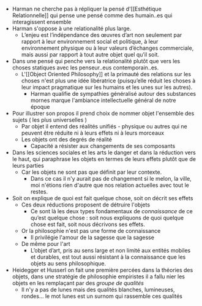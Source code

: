 - Harman ne cherche pas à répliquer la pensé d'[[Esthétique Relationnelle]] qui pense une pensé comme des humain..es qui interagissent ensemble
- Harman s'oppose à une relationalité plus large.
	- L’enjeu est l’indépendance des œuvres d’art non seulement par rapport à leur environnement social et politique, à leur environnement physique ou à leur valeurs d’échanges commerciale, mais aussi par rapport à tout autre objet quel qu’il soit.
- Dans une pensé qui penche vers la relationalité plutôt que vers les choses statiques avec les penseur..eus contemporain..es.
	- L'[[Object Oriented Philosophy]] et la primauté des relations sur les choses n'est plus une idée libératrice (puisqu’elle réduit les choses à leur impact pragmatique sur les humains et les unes sur les autres).
		- Harman qualifie de sympathies généralisé autour des substances mornes marque l'ambiance intellectuelle général de notre époque
- Pour illustrer son propos il prend choix de nommer objet l'ensemble des sujets ( les plus universelles )
	- Par objet il entend des réalités unifiés - physique ou autres qui ne peuvent être réduite ni à leurs effets ni à leurs morceaux
	- Les objets ont des degrés de réalité
		- Capacité a résister aux changements de ses composants
- Dans les sciences sociales et les arts le danger et dans la réduction vers le haut, qui paraphrase les objets en termes de leurs effets plutôt que de leurs parties
	- Car les objets ne sont pas que définit par leur contexte.
		- Dans ce cas il n'y aurait pas de changement si le melon, la ville, moi n'étions rien d'autre que nos relation actuelles avec tout le restes.
- Soit on explique de quoi est fait quelque chose, soit on décrit ses effets
	- Ces deux réductions proposent de détruire l'objets
		- Ce sont là les deux types fondamentaux de *connaissance* de ce qu’est quelque chose : soit nous expliquons de quoi quelque chose est fait, soit nous décrivons ses effets.
	- Or la philosophie n'est pas une forme de connaissance
		- Il privilégie l'amour de la sagesse que la sagesse
	- De même pour l'art
		- L’objet d’art, pris au sens large et non limité aux entités mobiles et durables, est tout aussi résistant à la connaissance que les objets au sens philosophique.
- Heidegger et Husserl on fait une première percées dans la théories des objets, dans une stratégie de philosophie empiristes il a fallu nier les objets en les remplaçant par des *groupe de qualités*
	- Il n'y a pas de lunes mais des qualités blanches, lumineuses, rondes... le mot lunes est un surnom qui rassemble ces qualités